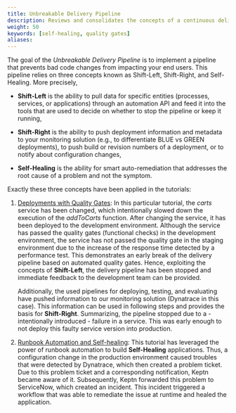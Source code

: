 ```yaml
---
title: Unbreakable Delivery Pipeline
description: Reviews and consolidates the concepts of a continuous delivery pipeline that prevents bad code changes from impacting end users.
weight: 50
keywords: [self-healing, quality gates]
aliases:
---
```


 The goal of the *Unbreakable Delivery Pipeline* is to implement a pipeline that prevents bad code changes from impacting your end users. This pipeline relies on three concepts known as Shift-Left, Shift-Right, and Self-Healing. More precisely,

* **Shift-Left** is the ability to pull data for specific entities (processes, services, or applications) through an automation API and feed it into the tools that are used to decide on whether to stop the pipeline or keep it running,

* **Shift-Right** is the ability to push deployment information and metadata to your monitoring solution (e.g., to differentiate BLUE vs GREEN deployments), to push build or revision numbers of a deployment, or to notify about configuration changes,

* **Self-Healing** is the ability for smart auto-remediation that addresses the root cause of a problem and not the symptom.

Exactly these three concepts have been applied in the tutorials:

1. [Deployments with Quality Gates](../../usecases/deployments-with-quality-gates/): 
    In this particular tutorial, the *carts* service has been changed, which intentionally slowed down the execution of the *addToCarts* function. After changing the service, it has been deployed to the development environment. Although the service has passed the quality gates (functional checks) in the development environment, the service has not passed the quality gate in the staging environment due to the increase of the response time detected by a performance test. This demonstrates an early break of the delivery pipeline based on automated quality gates. Hence, exploiting the concepts of **Shift-Left**, the delivery pipeline has been stopped and immediate feedback to the development team can be provided.

    Additionally, the used pipelines for deploying, testing, and evaluating have pushed information to our monitoring solution (Dynatrace in this case). This information can be used in following steps and provides the basis for **Shift-Right**. Summarizing, the pipeline stopped due to a - intentionally introduced - failure in a service. This was early enough to not deploy this faulty service version into production.

1. [Runbook Automation and Self-healing](../../usecases/runbook-automation-and-self-healing/): 
    This tutorial has leveraged the power of runbook automation to build **Self-Healing** applications. Thus, a configuration change in the production environment caused troubles that were detected by Dynatrace, which then created a problem ticket. Due to this problem ticket and a corresponding notification, Keptn became aware of it. Subsequently, Keptn forwarded this problem to ServiceNow, which created an incident. This incident triggered a workflow that was able to remediate the issue at runtime and healed the application.